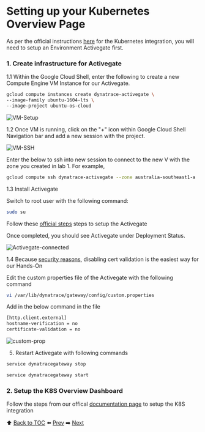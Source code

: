 # Setting up your Kubernetes Overview Page

As per the official instructions [here](https://www.dynatrace.com/support/help/technology-support/cloud-platforms/kubernetes/installation-and-operation/further-integrations/connect-your-kubernetes-clusters-to-dynatrace/) for the Kubernetes integration, you will need to setup an Environment Activegate first.

### 1. Create infrastructure for Activegate

1.1 Within the Google Cloud Shell, enter the following to create a new Compute Engine VM Instance for our Activegate. 

``` bash
gcloud compute instances create dynatrace-activegate \
--image-family ubuntu-1604-lts \
--image-project ubuntu-os-cloud	
```
![VM-Setup](https://github.com/Nodnarboen/HOT-k8s/blob/master/assets/Picture8.png)

1.2 Once VM is running, click on the "+" icon within Google Cloud Shell Navigation bar and add a new session with the project. 

![VM-SSH](https://github.com/Nodnarboen/HOT-k8s/blob/master/assets/Picture9.png)

Enter the below to ssh into new session to connect to the new V with the zone you created in lab 1. For example,

``` bash
gcloud compute ssh dynatrace-activegate --zone australia-southeast1-a
```

1.3 Install Activegate

Switch to root user with the following command:

```bash
sudo su
```

Follow these [official steps](https://www.dynatrace.com/support/help/setup-and-configuration/activegate/installation/install-an-environment-activegate/#expand-103if-youre-on-an-ubuntu-server) steps to setup the Activegate

Once completed, you should see Activegate under Deployment Status.

![Activegate-connected](https://github.com/Nodnarboen/HOT-k8s/blob/master/assets/Picture9.1.png)

1.4 Because [security reasons](https://www.dynatrace.com/support/help/shortlink/activegate-configuration-trusted-root-certs), disabling cert validation is the easiest way for our Hands-On

Edit the custom properties file of the Activegate with the following command

``` bash
vi /var/lib/dynatrace/gateway/config/custom.properties
```
Add in the below command in the file

``` bash
[http.client.external]
hostname-verification = no
certificate-validation = no
```

![custom-prop](https://github.com/Nodnarboen/HOT-k8s/blob/master/assets/Picture10.png)


5. Restart Activegate with following commands

``` bash
service dynatracegateway stop 

service dynatracegateway start
```

### 2. Setup the K8S Overview Dashboard

Follow the steps from our offical [documentation page](https://www.dynatrace.com/support/help/technology-support/cloud-platforms/kubernetes/installation-and-operation/further-integrations/connect-your-kubernetes-clusters-to-dynatrace/) to setup the K8S integration

:arrow_up: [Back to TOC](/README.md) :arrow_left: [Prev](../lab2/README.md)   :arrow_right: [Next](../lab4/README.md)  
